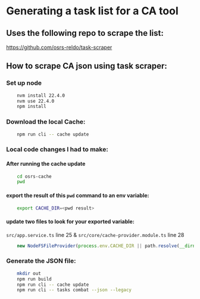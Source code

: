 # Generating a task list for a CA tool

## Uses the following repo to scrape the list: 
https://github.com/osrs-reldo/task-scraper

## How to scrape CA json using task scraper:
### Set up node
```bash 
    nvm install 22.4.0
    nvm use 22.4.0
    npm install
```
### Download the local Cache:
```bash
    npm run cli -- cache update
```

### Local code changes I had to make:
#### After running the cache update 
```bash
    cd osrs-cache
    pwd
```
#### export the result of this `pwd` command to an env variable:
```bash 
    export CACHE_DIR=<pwd result>
```
#### update two files to look for your exported variable:

`src/app.service.ts` line 25 & `src/core/cache-provider.module.ts` line 28

```typescript
    new NodeFSFileProvider(process.env.CACHE_DIR || path.resolve(__dirname, '../../osrs-cache'))
```

### Generate the JSON file:
```bash
    mkdir out
    npm run build
    npm run cli -- cache update
    npm run cli -- tasks combat --json --legacy
```

